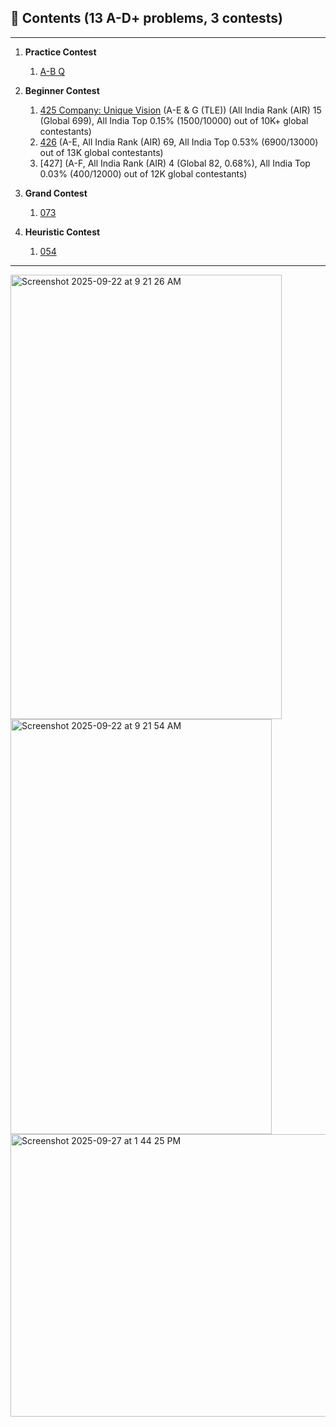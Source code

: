 ## 📂 Contents (13 A-D+ problems, 3 contests)

---

1. **Practice Contest**
    
    1. [A-B Q](./practice/)

2. **Beginner Contest**

   1. [425 Company: Unique Vision](./beginner/425) (A-E & G (TLE)) (All India Rank (AIR) 15 (Global 699), All India Top 0.15% (1500/10000) out of 10K+ global contestants)
   2. [426](./beginner/426/) (A-E, All India Rank (AIR) 69, All India Top 0.53% (6900/13000) out of 13K global contestants)
   3. [427] (A-F, All India Rank (AIR) 4 (Global 82, 0.68%), All India Top 0.03% (400/12000) out of 12K global contestants)

3. **Grand Contest**

   1. [073](./grand/073/)

4. **Heuristic Contest**

   1. [054](./heuristic/054/)

---

<img width="434" height="711" alt="Screenshot 2025-09-22 at 9 21 26 AM" src="https://github.com/user-attachments/assets/c140f9b3-3a63-468e-a510-d25e4e0bb21e" />
<img width="418" height="664" alt="Screenshot 2025-09-22 at 9 21 54 AM" src="https://github.com/user-attachments/assets/bda841e2-dce9-402b-b7cb-515861e1c947" />
<img width="971" height="452" alt="Screenshot 2025-09-27 at 1 44 25 PM" src="https://github.com/user-attachments/assets/7c2a0751-6619-4d44-b173-6bab053705e8" />
